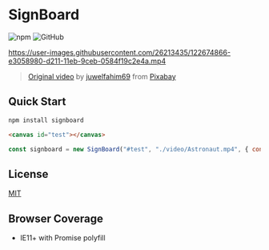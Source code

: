 # SignBoard

<!-- BADGES -->
![npm](https://img.shields.io/npm/v/signboard?style=for-the-badge)
![GitHub](https://img.shields.io/github/license/woodneck/signboard?style=for-the-badge)

https://user-images.githubusercontent.com/26213435/122674866-e3058980-d211-11eb-9ceb-0584f19c2e4a.mp4
> [Original video](https://pixabay.com/videos/astronaut-buildings-space-game-73821/) by <a href="https://pixabay.com/users/juwelfahim69-20062609/?utm_source=link-attribution&amp;utm_medium=referral&amp;utm_campaign=image&amp;utm_content=73821">juwelfahim69</a> from <a href="https://pixabay.com/?utm_source=link-attribution&amp;utm_medium=referral&amp;utm_campaign=image&amp;utm_content=73821">Pixabay</a>

## Quick Start
```sh
npm install signboard
```

```html
<canvas id="test"></canvas>
```

```js
const signboard = new SignBoard("#test", "./video/Astronaut.mp4", { contentType: "video" })
```

## License
[MIT](https://github.com/WoodNeck/signboard/blob/master/LICENSE)

## Browser Coverage
- IE11+ with Promise polyfill

